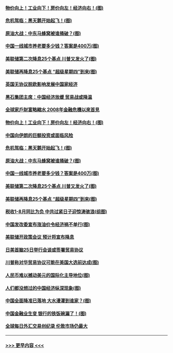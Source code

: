 #### [物价向上！工业向下！房价向左！经济向右！(图)](../pages/p5/907781.md?t=09191255) 
#### [危机驾临：黑天鹅开始起飞！(图)](../pages/p5/907792.md?t=09191255) 
#### [原油大战：中东马蜂窝被谁捅破？(图)](../pages/p5/907788.md?t=09191255) 
#### [中国一线城市养老要多少钱？答案是400万(图)](../pages/p5/907783.md?t=09191255) 
#### [美联储第二次降息25个基点 川普又发火了(图)](../pages/p5/907780.md?t=09191255) 
#### [美联储再降息25个基点 “超级星期四”到来(图)](../pages/p5/907774.md?t=09191255) 
#### [英国无协议脱欧影响发展中国家经济](../pages/p5/907847.md?t=09191255) 
#### [黑石集团主席：中国经济放缓 贸易战或降温](../pages/p5/907842.md?t=09191255) 
#### [全球家戶財富略縮水 2008年金融危機以來首見](../pages/p5/907760.md?t=09191255) 
#### [物价向上！工业向下！房价向左！经济向右！(图)](../pages/p5/907781.md?t=09191255) 
#### [中国向伊朗的巨额投资或面临风险](../pages/p5/907809.md?t=09191255) 
#### [危机驾临：黑天鹅开始起飞！(图)](../pages/p5/907792.md?t=09191255) 
#### [原油大战：中东马蜂窝被谁捅破？(图)](../pages/p5/907788.md?t=09191255) 
#### [中国一线城市养老要多少钱？答案是400万(图)](../pages/p5/907783.md?t=09191255) 
#### [美联储第二次降息25个基点 川普又发火了(图)](../pages/p5/907780.md?t=09191255) 
#### [美联储再降息25个基点 “超级星期四”到来(图)](../pages/p5/907774.md?t=09191255) 
#### [税收1-8月同比为负 中共过紧日子迎惊涛骇浪(组图)](../pages/p5/907759.md?t=09191255) 
#### [中国发改委宣布涨油价令经济祸不单行(图)](../pages/p5/907751.md?t=09191255) 
#### [美联储开政策会议 预计将宣布降息](../pages/p5/907739.md?t=09191255) 
#### [日美首脑25日举行会谈或签署贸易协议](../pages/p5/907734.md?t=09191255) 
#### [川普称对华贸易协议可能在美国大选前达成(图)](../pages/p5/907707.md?t=09191255) 
#### [人民币难以撼动美元的国际化主导地位(图)](../pages/p5/907705.md?t=09191255) 
#### [人们都没想过的中国经济纵深现象(图)](../pages/p5/907684.md?t=09191255) 
#### [中国全面降准已落地 大水漫灌到谁家？(图)](../pages/p5/907688.md?t=09191255) 
#### [中国金融业生变 银行的铁饭碗漏了！(图)](../pages/p5/907683.md?t=09191255) 
#### [全球每日外汇交易创纪录 伦敦市场仍最大](../pages/p5/907685.md?t=09191255) 

----
#### [ >>> 更早内容 <<< ](../indexes/p5-earlier.md)
